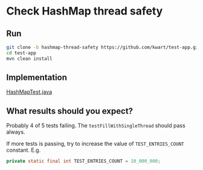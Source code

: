 # Check HashMap thread safety

## Run

```bash
git clone -b hashmap-thread-safety https://github.com/kwart/test-app.git
cd test-app
mvn clean install
```

## Implementation

[HashMapTest.java](src/test/java/cz/cacek/test/HashMapTest.java)

## What results should you expect?

Probably 4 of 5 tests failing. The `testFillWithSingleThread` should pass always.

If more tests is passing, try to increase the value of `TEST_ENTRIES_COUNT` constant. E.g.

```java
private static final int TEST_ENTRIES_COUNT = 10_000_000;
```  
